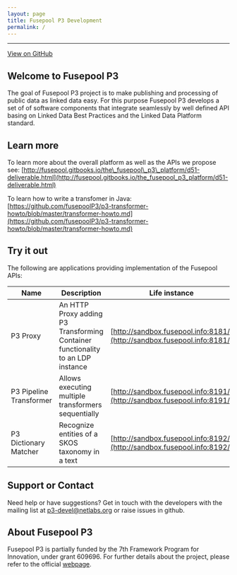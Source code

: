 ```yaml
---
layout: page
title: Fusepool P3 Development
permalink: /
---
```


-----------------

[View on GitHub](https://github.com/fusepoolP3)

## <a name="welcome-to-fusepool-p3"></a>Welcome to Fusepool P3

The goal of Fusepool P3 project is to make publishing and processing of
public data as linked data easy. For this purpose Fusepool P3 develops a
set of of software components that integrate seamlessly by well defined
API basing on Linked Data Best Practices and the Linked Data Platform
standard.

## <a name="learn-more"></a>Learn more

To learn more about the overall platform as well as the APIs we propose
see:
[http://fusepool.gitbooks.io/the\_fusepool\_p3\_platform/d51-deliverable.html](http://fusepool.gitbooks.io/the_fusepool_p3_platform/d51-deliverable.html)

To learn how to write a transfomer in Java:
[https://github.com/fusepoolP3/p3-transformer-howto/blob/master/transformer-howto.md](https://github.com/fusepoolP3/p3-transformer-howto/blob/master/transformer-howto.md)

## <a name="try-it-out"></a>Try it out

The following are applications providing implementation of the Fusepool
APIs:

| Name | Description | Life instance | Source | 
| ----- |----- | -----| -----|
| P3 Proxy | An HTTP Proxy adding P3 Transforming Container functionality to an LDP instance| [http://sandbox.fusepool.info:8181/](http://sandbox.fusepool.info:8181/) | [https://github.com/fusepoolP3/p3-proxy](https://github.com/fusepoolP3/p3-proxy)| 
| P3 Pipeline Transformer | Allows executing multiple transformers sequentially | [http://sandbox.fusepool.info:8191/](http://sandbox.fusepool.info:8191/) | [https://github.com/fusepoolP3/p3-pipeline-transformer](https://github.com/fusepoolP3/p3-pipeline-transformer)| 
| P3 Dictionary Matcher | Recognize entities of a SKOS taxonomy in a text | [http://sandbox.fusepool.info:8192/](http://sandbox.fusepool.info:8192/) | [https://github.com/fusepoolP3/p3-dictionary-matcher-transfromer](https://github.com/fusepoolP3/p3-dictionary-matcher-transfromer)|


## <a name="support-or-contact"></a>Support or Contact

Need help or have suggestions? Get in touch with the developers with the
mailing list at [p3-devel@netlabs.org](mailto:p3-devel@netlabs.org) or
raise issues in github.

## <a name="about-fusepool-p3"></a>About Fusepool P3

Fusepool P3 is partially funded by the 7th Framework Program for
Innovation, under grant 609696. For further details about the project,
please refer to the official [webpage](http://p3.fusepool.eu/).
